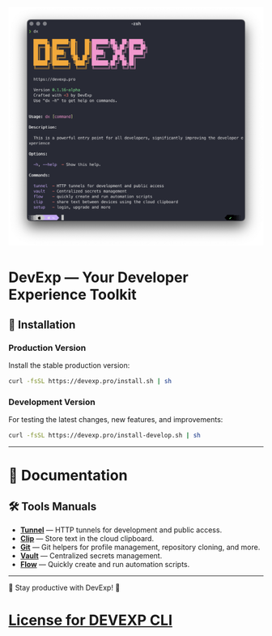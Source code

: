 # ![DevExp Logo](./docs/dx.png)

# DevExp — Your Developer Experience Toolkit

## 🚀 Installation

### Production Version
Install the stable production version:
```sh
curl -fsSL https://devexp.pro/install.sh | sh
```

### Development Version
For testing the latest changes, new features, and improvements:
```sh
curl -fsSL https://devexp.pro/install-develop.sh | sh
```

---

# 📖 Documentation

## 🛠 Tools Manuals

- **[Tunnel](./source/tools/tunnel/MAN.md)** — HTTP tunnels for development and public access.
- **[Clip](./source/tools/clip/MAN.md)** — Store text in the cloud clipboard.
- **[Git](./source/tools/git/MAN.md)** — Git helpers for profile management, repository cloning, and more.
- **[Vault](./source/tools/vault/MAN.md)** — Centralized secrets management.
- **[Flow](./source/tools/flow/MAN.md)** — Quickly create and run automation scripts.

---

📌 Stay productive with DevExp! 🚀

# [License for DEVEXP CLI](./LICENSE)